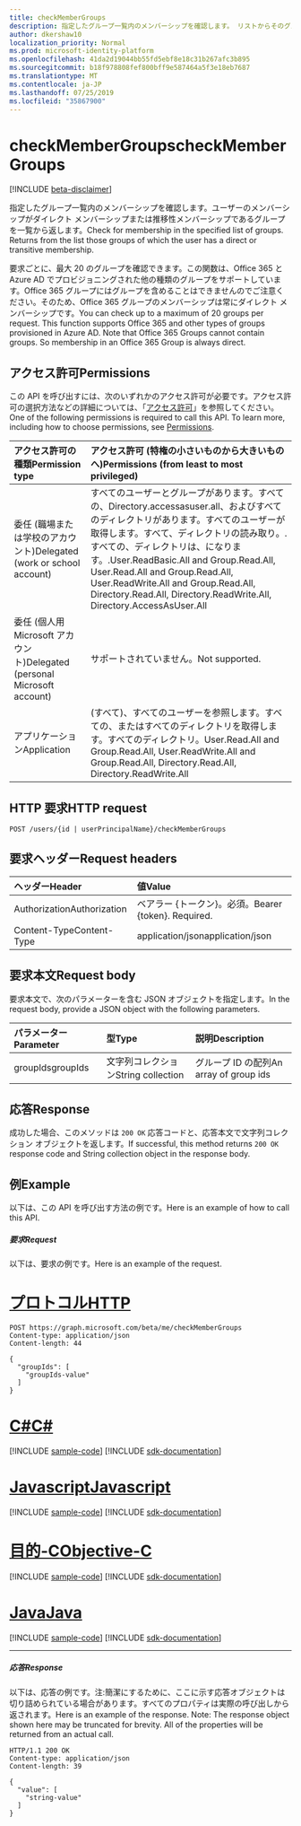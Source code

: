 ```yaml
---
title: checkMemberGroups
description: 指定したグループ一覧内のメンバーシップを確認します。 リストからそのグループを返します。
author: dkershaw10
localization_priority: Normal
ms.prod: microsoft-identity-platform
ms.openlocfilehash: 41da2d19044bb55fd5ebf8e18c31b267afc3b895
ms.sourcegitcommit: b18f978808fef800bff9e587464a5f3e18eb7687
ms.translationtype: MT
ms.contentlocale: ja-JP
ms.lasthandoff: 07/25/2019
ms.locfileid: "35867900"
---
```

# <a name="checkmembergroups"></a><span data-ttu-id="d62d4-104">checkMemberGroups</span><span class="sxs-lookup"><span data-stu-id="d62d4-104">checkMemberGroups</span></span>

[!INCLUDE [beta-disclaimer](../../includes/beta-disclaimer.md)]

<span data-ttu-id="d62d4-p102">指定したグループ一覧内のメンバーシップを確認します。ユーザーのメンバーシップがダイレクト メンバーシップまたは推移性メンバーシップであるグループを一覧から返します。</span><span class="sxs-lookup"><span data-stu-id="d62d4-p102">Check for membership in the specified list of groups. Returns from the list those groups of which the user has a direct or transitive membership.</span></span>

<span data-ttu-id="d62d4-p103">要求ごとに、最大 20 のグループを確認できます。この関数は、Office 365 と Azure AD でプロビジョニングされた他の種類のグループをサポートしています。Office 365 グループにはグループを含めることはできませんのでご注意ください。そのため、Office 365 グループのメンバーシップは常にダイレクト メンバーシップです。</span><span class="sxs-lookup"><span data-stu-id="d62d4-p103">You can check up to a maximum of 20 groups per request. This function supports Office 365 and other types of groups provisioned in Azure AD. Note that Office 365 Groups cannot contain groups. So membership in an Office 365 Group is always direct.</span></span>

## <a name="permissions"></a><span data-ttu-id="d62d4-111">アクセス許可</span><span class="sxs-lookup"><span data-stu-id="d62d4-111">Permissions</span></span>

<span data-ttu-id="d62d4-p104">この API を呼び出すには、次のいずれかのアクセス許可が必要です。アクセス許可の選択方法などの詳細については、「[アクセス許可](/graph/permissions-reference)」を参照してください。</span><span class="sxs-lookup"><span data-stu-id="d62d4-p104">One of the following permissions is required to call this API. To learn more, including how to choose permissions, see [Permissions](/graph/permissions-reference).</span></span>

| <span data-ttu-id="d62d4-114">アクセス許可の種類</span><span class="sxs-lookup"><span data-stu-id="d62d4-114">Permission type</span></span>                        | <span data-ttu-id="d62d4-115">アクセス許可 (特権の小さいものから大きいものへ)</span><span class="sxs-lookup"><span data-stu-id="d62d4-115">Permissions (from least to most privileged)</span></span>                                                                        |
| :------------------------------------- | :----------------------------------------------------------------------------------------------------------------- |
| <span data-ttu-id="d62d4-116">委任 (職場または学校のアカウント)</span><span class="sxs-lookup"><span data-stu-id="d62d4-116">Delegated (work or school account)</span></span>     | <span data-ttu-id="d62d4-117">すべてのユーザーとグループがあります。すべての、Directory.accessasuser.all、およびすべてのディレクトリがあります。すべてのユーザーが取得します。すべて、ディレクトリの読み取り。. すべての、ディレクトリは、になります。.</span><span class="sxs-lookup"><span data-stu-id="d62d4-117">User.ReadBasic.All and Group.Read.All, User.Read.All and Group.Read.All, User.ReadWrite.All and Group.Read.All, Directory.Read.All, Directory.ReadWrite.All, Directory.AccessAsUser.All</span></span> |
| <span data-ttu-id="d62d4-118">委任 (個人用 Microsoft アカウント)</span><span class="sxs-lookup"><span data-stu-id="d62d4-118">Delegated (personal Microsoft account)</span></span> | <span data-ttu-id="d62d4-119">サポートされていません。</span><span class="sxs-lookup"><span data-stu-id="d62d4-119">Not supported.</span></span>                                                                                                     |
| <span data-ttu-id="d62d4-120">アプリケーション</span><span class="sxs-lookup"><span data-stu-id="d62d4-120">Application</span></span>                            | <span data-ttu-id="d62d4-121">(すべて)、すべてのユーザーを参照します。すべての、またはすべてのディレクトリを取得します。すべてのディレクトリ。</span><span class="sxs-lookup"><span data-stu-id="d62d4-121">User.Read.All and Group.Read.All, User.ReadWrite.All and Group.Read.All, Directory.Read.All, Directory.ReadWrite.All</span></span> |

## <a name="http-request"></a><span data-ttu-id="d62d4-122">HTTP 要求</span><span class="sxs-lookup"><span data-stu-id="d62d4-122">HTTP request</span></span>

<!-- { "blockType": "ignored" } -->

```http
POST /users/{id | userPrincipalName}/checkMemberGroups
```

## <a name="request-headers"></a><span data-ttu-id="d62d4-123">要求ヘッダー</span><span class="sxs-lookup"><span data-stu-id="d62d4-123">Request headers</span></span>

| <span data-ttu-id="d62d4-124">ヘッダー</span><span class="sxs-lookup"><span data-stu-id="d62d4-124">Header</span></span>        | <span data-ttu-id="d62d4-125">値</span><span class="sxs-lookup"><span data-stu-id="d62d4-125">Value</span></span>                     |
| :------------ | :------------------------ |
| <span data-ttu-id="d62d4-126">Authorization</span><span class="sxs-lookup"><span data-stu-id="d62d4-126">Authorization</span></span> | <span data-ttu-id="d62d4-p105">ベアラー {トークン}。必須。</span><span class="sxs-lookup"><span data-stu-id="d62d4-p105">Bearer {token}. Required.</span></span> |
| <span data-ttu-id="d62d4-129">Content-Type</span><span class="sxs-lookup"><span data-stu-id="d62d4-129">Content-Type</span></span>  | <span data-ttu-id="d62d4-130">application/json</span><span class="sxs-lookup"><span data-stu-id="d62d4-130">application/json</span></span>          |

## <a name="request-body"></a><span data-ttu-id="d62d4-131">要求本文</span><span class="sxs-lookup"><span data-stu-id="d62d4-131">Request body</span></span>

<span data-ttu-id="d62d4-132">要求本文で、次のパラメーターを含む JSON オブジェクトを指定します。</span><span class="sxs-lookup"><span data-stu-id="d62d4-132">In the request body, provide a JSON object with the following parameters.</span></span>

| <span data-ttu-id="d62d4-133">パラメーター</span><span class="sxs-lookup"><span data-stu-id="d62d4-133">Parameter</span></span> | <span data-ttu-id="d62d4-134">型</span><span class="sxs-lookup"><span data-stu-id="d62d4-134">Type</span></span>   | <span data-ttu-id="d62d4-135">説明</span><span class="sxs-lookup"><span data-stu-id="d62d4-135">Description</span></span>           |
| :-------- | :----- | :-------------------- |
| <span data-ttu-id="d62d4-136">groupIds</span><span class="sxs-lookup"><span data-stu-id="d62d4-136">groupIds</span></span>  | <span data-ttu-id="d62d4-137">文字列コレクション</span><span class="sxs-lookup"><span data-stu-id="d62d4-137">String collection</span></span> | <span data-ttu-id="d62d4-138">グループ ID の配列</span><span class="sxs-lookup"><span data-stu-id="d62d4-138">An array of group ids</span></span> |

## <a name="response"></a><span data-ttu-id="d62d4-139">応答</span><span class="sxs-lookup"><span data-stu-id="d62d4-139">Response</span></span>

<span data-ttu-id="d62d4-140">成功した場合、このメソッドは `200 OK` 応答コードと、応答本文で文字列コレクション オブジェクトを返します。</span><span class="sxs-lookup"><span data-stu-id="d62d4-140">If successful, this method returns `200 OK` response code and String collection object in the response body.</span></span>

## <a name="example"></a><span data-ttu-id="d62d4-141">例</span><span class="sxs-lookup"><span data-stu-id="d62d4-141">Example</span></span>

<span data-ttu-id="d62d4-142">以下は、この API を呼び出す方法の例です。</span><span class="sxs-lookup"><span data-stu-id="d62d4-142">Here is an example of how to call this API.</span></span>

##### <a name="request"></a><span data-ttu-id="d62d4-143">要求</span><span class="sxs-lookup"><span data-stu-id="d62d4-143">Request</span></span>

<span data-ttu-id="d62d4-144">以下は、要求の例です。</span><span class="sxs-lookup"><span data-stu-id="d62d4-144">Here is an example of the request.</span></span>


# <a name="httptabhttp"></a>[<span data-ttu-id="d62d4-145">プロトコル</span><span class="sxs-lookup"><span data-stu-id="d62d4-145">HTTP</span></span>](#tab/http)
<!-- {
  "blockType": "request",
  "name": "user_checkmembergroups"
}-->

```http
POST https://graph.microsoft.com/beta/me/checkMemberGroups
Content-type: application/json
Content-length: 44

{
  "groupIds": [
    "groupIds-value"
  ]
}
```
# <a name="ctabcsharp"></a>[<span data-ttu-id="d62d4-146">C#</span><span class="sxs-lookup"><span data-stu-id="d62d4-146">C#</span></span>](#tab/csharp)
[!INCLUDE [sample-code](../includes/snippets/csharp/user-checkmembergroups-csharp-snippets.md)]
[!INCLUDE [sdk-documentation](../includes/snippets/snippets-sdk-documentation-link.md)]

# <a name="javascripttabjavascript"></a>[<span data-ttu-id="d62d4-147">Javascript</span><span class="sxs-lookup"><span data-stu-id="d62d4-147">Javascript</span></span>](#tab/javascript)
[!INCLUDE [sample-code](../includes/snippets/javascript/user-checkmembergroups-javascript-snippets.md)]
[!INCLUDE [sdk-documentation](../includes/snippets/snippets-sdk-documentation-link.md)]

# <a name="objective-ctabobjc"></a>[<span data-ttu-id="d62d4-148">目的-C</span><span class="sxs-lookup"><span data-stu-id="d62d4-148">Objective-C</span></span>](#tab/objc)
[!INCLUDE [sample-code](../includes/snippets/objc/user-checkmembergroups-objc-snippets.md)]
[!INCLUDE [sdk-documentation](../includes/snippets/snippets-sdk-documentation-link.md)]

# <a name="javatabjava"></a>[<span data-ttu-id="d62d4-149">Java</span><span class="sxs-lookup"><span data-stu-id="d62d4-149">Java</span></span>](#tab/java)
[!INCLUDE [sample-code](../includes/snippets/java/user-checkmembergroups-java-snippets.md)]
[!INCLUDE [sdk-documentation](../includes/snippets/snippets-sdk-documentation-link.md)]

---


##### <a name="response"></a><span data-ttu-id="d62d4-150">応答</span><span class="sxs-lookup"><span data-stu-id="d62d4-150">Response</span></span>

<span data-ttu-id="d62d4-p106">以下は、応答の例です。注:簡潔にするために、ここに示す応答オブジェクトは切り詰められている場合があります。すべてのプロパティは実際の呼び出しから返されます。</span><span class="sxs-lookup"><span data-stu-id="d62d4-p106">Here is an example of the response. Note: The response object shown here may be truncated for brevity. All of the properties will be returned from an actual call.</span></span>

<!-- {
  "blockType": "response",
  "truncated": true,
  "@odata.type": "string",
  "isCollection": true
} -->

```http
HTTP/1.1 200 OK
Content-type: application/json
Content-length: 39

{
  "value": [
    "string-value"
  ]
}
```

<!-- uuid: 8fcb5dbc-d5aa-4681-8e31-b001d5168d79
2015-10-25 14:57:30 UTC -->

<!--
{
  "type": "#page.annotation",
  "description": "user: checkMemberGroups",
  "keywords": "",
  "section": "documentation",
  "tocPath": "",
  "suppressions": [
  ]
}
-->
